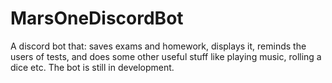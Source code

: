 # MarsOneDiscordBot
A discord bot that: saves exams and homework, displays it, reminds the users of tests, and does some other useful stuff like playing music, rolling a dice etc.
The bot is still in development.
